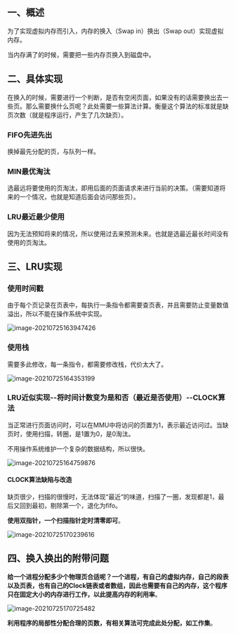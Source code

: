 ## 一、概述

为了实现虚拟内存而引入，内存的换入（Swap in）换出（Swap out）实现虚拟内存。

当内存满了的时候，需要把一些内存页换入到磁盘中。

## 二、具体实现

在换入的时候，需要进行一个判断，是否有空闲页面，如果没有的话需要换出去一些页。那么需要换什么页呢？此处需要一些算法计算。衡量这个算法的标准就是缺页次数（就是程序运行，产生了几次缺页）。

### FIFO先进先出

换掉最先分配的页，与队列一样。

### MIN最优淘汰

选最远将要使用的页淘汰，即用后面的页面请求来进行当前的决策。（需要知道将来的一个情况，也就是知道后面会访问那些页）。

### LRU最近最少使用

因为无法预知将来的情况，所以使用过去来预测未来。也就是选最近最长时间没有使用的页淘汰。

## 三、LRU实现

### 使用时间戳

由于每个页记录在页表中，每执行一条指令都需要查页表，并且需要防止变量数值溢出，所以不能在操作系统中实现。

![image-20210725163947426](https://gitee.com/wang_chunfeng/pic-go/raw/master/img/20210725163948.png)

### 使用栈

需要多此修改，每一条指令，都需要修改栈，代价太大了。

![image-20210725164353199](https://gitee.com/wang_chunfeng/pic-go/raw/master/img/20210725164355.png)

### LRU近似实现--将时间计数变为是和否（最近是否使用）--CLOCK算法

当正常进行页面访问时，可以在MMU中将访问的页置为1，表示最近访问过。当缺页时，使用扫描，转圈，是1置为0，是0淘汰。

不用操作系统维护一个复杂的数据结构，所以很快。

![image-20210725164759876](https://gitee.com/wang_chunfeng/pic-go/raw/master/img/20210725164801.png)

#### CLOCK算法缺陷与改造

缺页很少，扫描的很慢时，无法体现“最近“的味道，扫描了一圈，发现都是1，最后又回到最初，剔除第一个，退化为fifo。

**使用双指针，一个扫描指针定时清零即可**。

![image-20210725170239616](https://gitee.com/wang_chunfeng/pic-go/raw/master/img/20210725170241.png)

## 四、换入换出的附带问题

**给一个进程分配多少个物理页合适呢？一个进程，有自己的虚拟内存，自己的段表以及页表，也有自己的Clock链表或者数组，因此也需要有自己的内存，这个程序只在固定大小的内存进行工作，以此提高内存的利用率**。

![image-20210725170725482](https://gitee.com/wang_chunfeng/pic-go/raw/master/img/20210725170726.png)

**利用程序的局部性分配合理的页数，有相关算法可完成此处分配，如工作集**。

